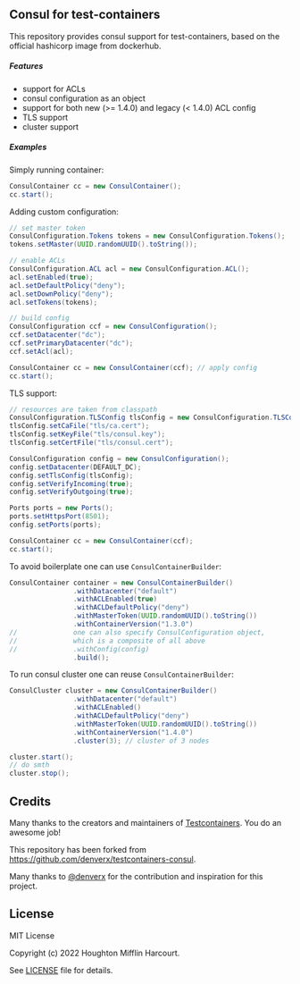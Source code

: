 ## Consul for test-containers

This repository provides consul support for test-containers, based on the
official hashicorp image from dockerhub.


##### Features

- support for ACLs
- consul configuration as an object
- support for both new (>= 1.4.0) and legacy (< 1.4.0) ACL config
- TLS support
- cluster support


##### Examples
Simply running container:
```java
ConsulContainer cc = new ConsulContainer();
cc.start();
```

Adding custom configuration:
```java
// set master token
ConsulConfiguration.Tokens tokens = new ConsulConfiguration.Tokens();
tokens.setMaster(UUID.randomUUID().toString());

// enable ACLs
ConsulConfiguration.ACL acl = new ConsulConfiguration.ACL();
acl.setEnabled(true);
acl.setDefaultPolicy("deny");
acl.setDownPolicy("deny");
acl.setTokens(tokens);

// build config
ConsulConfiguration ccf = new ConsulConfiguration();
ccf.setDatacenter("dc");
ccf.setPrimaryDatacenter("dc");
ccf.setAcl(acl);

ConsulContainer cc = new ConsulContainer(ccf); // apply config
cc.start();
```
TLS support:
```java
// resources are taken from classpath
ConsulConfiguration.TLSConfig tlsConfig = new ConsulConfiguration.TLSConfig();
tlsConfig.setCaFile("tls/ca.cert");
tlsConfig.setKeyFile("tls/consul.key");
tlsConfig.setCertFile("tls/consul.cert");

ConsulConfiguration config = new ConsulConfiguration();
config.setDatacenter(DEFAULT_DC);
config.setTlsConfig(tlsConfig);
config.setVerifyIncoming(true);
config.setVerifyOutgoing(true);

Ports ports = new Ports();
ports.setHttpsPort(8501);
config.setPorts(ports);

ConsulContainer cc = new ConsulContainer(ccf);
cc.start();
```

To avoid boilerplate one can use `ConsulContainerBuilder`:
```java
ConsulContainer container = new ConsulContainerBuilder()
                .withDatacenter("default")
                .withACLEnabled(true)
                .withACLDefaultPolicy("deny")
                .withMasterToken(UUID.randomUUID().toString())
                .withContainerVersion("1.3.0")
//              one can also specify ConsulConfiguration object, 
//              which is a composite of all above
//              .withConfig(config)
                .build();
```

To run consul cluster one can reuse `ConsulContainerBuilder`:
```java
ConsulCluster cluster = new ConsulContainerBuilder()
                .withDatacenter("default")
                .withACLEnabled()
                .withACLDefaultPolicy("deny")
                .withMasterToken(UUID.randomUUID().toString())
                .withContainerVersion("1.4.0")
                .cluster(3); // cluster of 3 nodes

cluster.start();
// do smth
cluster.stop();
```

## Credits

Many thanks to the creators and maintainers of [Testcontainers](https://www.testcontainers.org/).
You do an awesome job!

This repository has been forked from https://github.com/denverx/testcontainers-consul. 

Many thanks to [@denverx](https://github.com/denverx) for the contribution and inspiration for this project.


## License

MIT License

Copyright (c) 2022 Houghton Mifflin Harcourt.

See [LICENSE](LICENSE) file for details.
